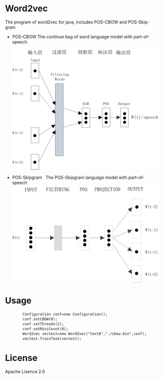 # Word2vec
The program of word2vec for java, includes POS-CBOW and POS-Skip-gram
* POS-CBOW
  The continue bag of word language model with part-of-speech.
  
  ![image](https://github.com/phylieac/Word2vec/blob/master/POS-CBOW.png)
  
* POS-Skipgram
   The POS-Skipgram language model with part-of-speech
  ![image](https://github.com/phylieac/Word2vec/blob/master/POS-Skipgram.png)
# Usage

            Configuration conf=new Configuration();
            conf.setCBOW(0);
            conf.setThreads(2);
            conf.setMiniCount(0);
            Word2vec vectest=new Word2vec("text8","./cbow.bin",conf);
            vectest.TrainTask(vectest);

# License
  Apache Lisence 2.0
